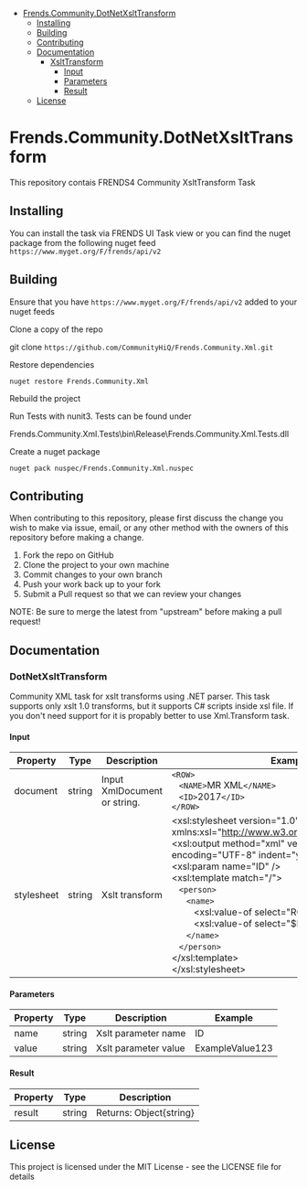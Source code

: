 ﻿- [Frends.Community.DotNetXsltTransform](#Frends.Community.DotNetXsltTransform)
   - [Installing](#installing)
   - [Building](#building)
   - [Contributing](#contributing)
   - [Documentation](#documentation)
      - [XsltTransform](#xslttransform)
		 - [Input](#input)
		 - [Parameters](#arameters)
		 - [Result](#result)
   - [License](#license)
       
# Frends.Community.DotNetXsltTransform
This repository contais FRENDS4 Community XsltTransform Task

## Installing
You can install the task via FRENDS UI Task view or you can find the nuget package from the following nuget feed
`https://www.myget.org/F/frends/api/v2`

## Building
Ensure that you have `https://www.myget.org/F/frends/api/v2` added to your nuget feeds

Clone a copy of the repo

git clone `https://github.com/CommunityHiQ/Frends.Community.Xml.git`

Restore dependencies

`nuget restore Frends.Community.Xml`

Rebuild the project

Run Tests with nunit3. Tests can be found under

Frends.Community.Xml.Tests\bin\Release\Frends.Community.Xml.Tests.dll

Create a nuget package

`nuget pack nuspec/Frends.Community.Xml.nuspec`

## Contributing
When contributing to this repository, please first discuss the change you wish to make via issue, email, or any other method with the owners of this repository before making a change.

1. Fork the repo on GitHub
2. Clone the project to your own machine
3. Commit changes to your own branch
4. Push your work back up to your fork
5. Submit a Pull request so that we can review your changes

NOTE: Be sure to merge the latest from "upstream" before making a pull request!

## Documentation

### DotNetXsltTransform

Community XML task for xslt transforms using .NET parser. This task supports only xslt 1.0 transforms, but it supports C# scripts inside xsl file. If you don't need support for it is propably better to use Xml.Transform task.

#### Input
| Property  | Type  | Description |Example|
|-----------|-------|-------------|-------|
| document  | string | Input XmlDocument or string. | ```<ROW>```<br>&nbsp;&nbsp;&nbsp;```<NAME>```MR XML```</NAME>```<br>&nbsp;&nbsp;&nbsp;```<ID>```2017```</ID>```<br>```</ROW>```|
| stylesheet  | string | Xslt transform | <xsl:stylesheet version="1.0" xmlns:xsl="http://www.w3.org/1999/XSL/Transform"><br>	<xsl:output method="xml" version="1.0" encoding="UTF-8" indent="yes" /> <br><xsl:param name="ID" /><br><xsl:template match="/"><br>&nbsp;&nbsp;&nbsp;```<person>```<br>&nbsp;&nbsp;&nbsp;&nbsp;&nbsp;&nbsp;```<name>```<br>&nbsp;&nbsp;&nbsp;&nbsp;&nbsp;&nbsp;&nbsp;&nbsp;&nbsp;<xsl:value-of select="ROW/NAME" /></name><br><name>&nbsp;&nbsp;&nbsp;&nbsp;&nbsp;&nbsp;&nbsp;&nbsp;&nbsp;<xsl:value-of select="$ID" /><br>&nbsp;&nbsp;&nbsp;&nbsp;&nbsp;&nbsp;```</name>```<br>&nbsp;&nbsp;&nbsp;```</person>```<br></xsl:template><br></xsl:stylesheet>|


#### Parameters
| Property  | Type  | Description |Example|
|-----------|-------|-------------|-------|
| name  | string | Xslt parameter name |ID|
| value| string | Xslt parameter value |ExampleValue123|

#### Result
| Property  | Type  | Description |
|-----------|-------|-------------|
| result| string  |  Returns: Object{string} |

## License
This project is licensed under the MIT License - see the LICENSE file for details